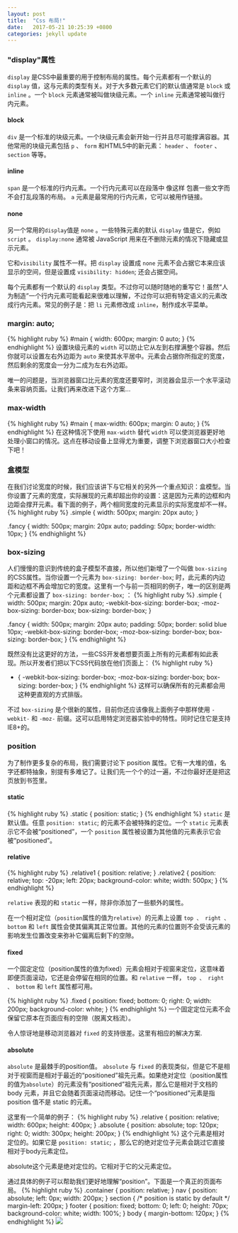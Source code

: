 ```yaml
---
layout: post
title:  "Css 布局!"
date:   2017-05-21 10:25:39 +0800
categories: jekyll update
---
```

### "display"属性

`display` 是CSS中最重要的用于控制布局的属性。每个元素都有一个默认的 `display` 值，这与元素的类型有关。对于大多数元素它们的默认值通常是 `block` 或 `inline` 。一个 `block` 元素通常被叫做块级元素。一个 `inline` 元素通常被叫做行内元素。

#### block

`div` 是一个标准的块级元素。一个块级元素会新开始一行并且尽可能撑满容器。其他常用的块级元素包括 `p` 、 `form` 和HTML5中的新元素： `header` 、 `footer` 、 `section` 等等。

#### inline

`span` 是一个标准的行内元素。一个行内元素可以在段落中 <span> 像这样 </span> 包裹一些文字而不会打乱段落的布局。 `a` 元素是最常用的行内元素，它可以被用作链接。

#### none

另一个常用的`display`值是 `none` 。一些特殊元素的默认 `display` 值是它，例如 `script` 。 `display:none` 通常被 JavaScript 用来在不删除元素的情况下隐藏或显示元素。

它和`visibility` 属性不一样。把 `display` 设置成 `none` 元素不会占据它本来应该显示的空间，但是设置成 `visibility: hidden`; 还会占据空间。

每个元素都有一个默认的 `display` 类型。不过你可以随时随地的重写它！虽然“人为制造”一个行内元素可能看起来很难以理解，不过你可以把有特定语义的元素改成行内元素。常见的例子是：把 `li` 元素修改成 `inline`，制作成水平菜单。

### margin: auto;
{% highlight ruby %}
#main {
  width: 600px;
  margin: 0 auto; 
}
{% endhighlight %}
设置块级元素的 `width` 可以防止它从左到右撑满整个容器。然后你就可以设置左右外边距为 `auto` 来使其水平居中。元素会占据你所指定的宽度，然后剩余的宽度会一分为二成为左右外边距。

唯一的问题是，当浏览器窗口比元素的宽度还要窄时，浏览器会显示一个水平滚动条来容纳页面。让我们再来改进下这个方案...

### max-width
{% highlight ruby %}
#main {
  max-width: 600px;
  margin: 0 auto; 
}
{% endhighlight %}
在这种情况下使用 `max-width` 替代 `width` 可以使浏览器更好地处理小窗口的情况。这点在移动设备上显得尤为重要，调整下浏览器窗口大小检查下吧！

### 盒模型

在我们讨论宽度的时候，我们应该讲下与它相关的另外一个重点知识：盒模型。当你设置了元素的宽度，实际展现的元素却超出你的设置：这是因为元素的边框和内边距会撑开元素。看下面的例子，两个相同宽度的元素显示的实际宽度却不一样。
{% highlight ruby %}
.simple {
  width: 500px;
  margin: 20px auto;
}

.fancy {
  width: 500px;
  margin: 20px auto;
  padding: 50px;
  border-width: 10px;
}
{% endhighlight %}
### box-sizing
人们慢慢的意识到传统的盒子模型不直接，所以他们新增了一个叫做 `box-sizing` 的CSS属性。当你设置一个元素为 `box-sizing: border-box`; 时，此元素的内边距和边框不再会增加它的宽度。这里有一个与前一页相同的例子，唯一的区别是两个元素都设置了 `box-sizing: border-box`; ：
{% highlight ruby %}
.simple {
  width: 500px;
  margin: 20px auto;
  -webkit-box-sizing: border-box;
     -moz-box-sizing: border-box;
          box-sizing: border-box;
}

.fancy {
  width: 500px;
  margin: 20px auto;
  padding: 50px;
  border: solid blue 10px;
  -webkit-box-sizing: border-box;
     -moz-box-sizing: border-box;
          box-sizing: border-box;
}
{% endhighlight %}

既然没有比这更好的方法，一些CSS开发者想要页面上所有的元素都有如此表现。所以开发者们把以下CSS代码放在他们页面上：
{% highlight ruby %}
* {
  -webkit-box-sizing: border-box;
     -moz-box-sizing: border-box;
          box-sizing: border-box;
}
{% endhighlight %}
这样可以确保所有的元素都会用这种更直观的方式排版。

不过 `box-sizing` 是个很新的属性，目前你还应该像我上面例子中那样使用 `-webkit-` 和 `-moz-` 前缀。这可以启用特定浏览器实验中的特性。同时记住它是支持IE8+的。

### position
为了制作更多复杂的布局，我们需要讨论下 position 属性。它有一大堆的值，名字还都特抽象，别提有多难记了。让我们先一个个的过一遍，不过你最好还是把这页放到书签里。

#### static
{% highlight ruby %}
.static {
  position: static;
}
{% endhighlight %}
`static` 是默认值。任意 `position: static`; 的元素不会被特殊的定位。一个 `static` 元素表示它不会被“positioned”，一个 `position` 属性被设置为其他值的元素表示它会被“positioned”。

#### relative
{% highlight ruby %}
.relative1 {
  position: relative;
}
.relative2 {
  position: relative;
  top: -20px;
  left: 20px;
  background-color: white;
  width: 500px;
}
{% endhighlight %}

`relative` 表现的和 `static` 一样，除非你添加了一些额外的属性。

在一个相对定位（`position`属性的值为`relative`）的元素上设置 `top 、 right 、 bottom` 和 `left` 属性会使其偏离其正常位置。其他的元素的位置则不会受该元素的影响发生位置改变来弥补它偏离后剩下的空隙。

#### fixed

一个固定定位（position属性的值为fixed）元素会相对于视窗来定位，这意味着即便页面滚动，它还是会停留在相同的位置。和 `relative` 一样， `top 、 right 、 bottom` 和 `left` 属性都可用。

{% highlight ruby %}
.fixed {
  position: fixed;
  bottom: 0;
  right: 0;
  width: 200px;
  background-color: white;
}
{% endhighlight %}
一个固定定位元素不会保留它原本在页面应有的空隙（脱离文档流）。

令人惊讶地是移动浏览器对 `fixed` 的支持很差。这里有相应的解决方案.

#### absolute

`absolute` 是最棘手的position值。 `absolute` 与 `fixed` 的表现类似，但是它不是相对于视窗而是相对于最近的“positioned”祖先元素。如果绝对定位（position属性的值为`absolute`）的元素没有“positioned”祖先元素，那么它是相对于文档的 body 元素，并且它会随着页面滚动而移动。记住一个“positioned”元素是指 position 值不是 static 的元素。

这里有一个简单的例子：
{% highlight ruby %}
.relative {
  position: relative;
  width: 600px;
  height: 400px;
}
.absolute {
  position: absolute;
  top: 120px;
  right: 0;
  width: 300px;
  height: 200px;
}
{% endhighlight %}
这个元素是相对定位的。如果它是 `position: static`; ，那么它的绝对定位子元素会跳过它直接相对于body元素定位。

absolute这个元素是绝对定位的。它相对于它的父元素定位。

通过具体的例子可以帮助我们更好地理解“position”。下面是一个真正的页面布局。
{% highlight ruby %}
.container {
  position: relative;
}
nav {
  position: absolute;
  left: 0px;
  width: 200px;
}
section {
  /* position is static by default */
  margin-left: 200px;
}
footer {
  position: fixed;
  bottom: 0;
  left: 0;
  height: 70px;
  background-color: white;
  width: 100%;
}
body {
  margin-bottom: 120px;
}
{% endhighlight %}
<img src="{{ site.logo | prepend: site.baseurl }}">




